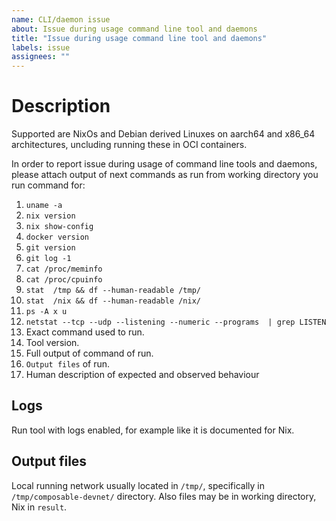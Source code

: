 ```yaml
---
name: CLI/daemon issue
about: Issue during usage command line tool and daemons
title: "Issue during usage command line tool and daemons"
labels: issue
assignees: ""
---
```


# Description

Supported are NixOs and Debian derived Linuxes on aarch64 and x86_64 architectures, uncluding running these in OCI containers. 

In order to report issue during usage of command line tools and daemons,
please attach output of next commands as run from working directory you run command for:

1. `uname -a`
2. `nix version`
3. `nix show-config`
4. `docker version`
5. `git version`
6. `git log -1`
7. `cat /proc/meminfo`
8. `cat /proc/cpuinfo`
9. `stat  /tmp && df --human-readable /tmp/`
10. `stat  /nix && df --human-readable /nix/`
11. `ps -A x u`
13. `netstat --tcp --udp --listening --numeric --programs  | grep LISTEN`
14. Exact command used to run.
15. Tool version.
16. Full output of command of run.
17. `Output files` of run.
18. Human description of expected and observed behaviour

## Logs

Run tool with logs enabled, for example like it is documented for Nix.

##  Output files

Local running network usually located in `/tmp/`, specifically in `/tmp/composable-devnet/` directory. 
Also files may be in working directory, Nix in `result`. 
